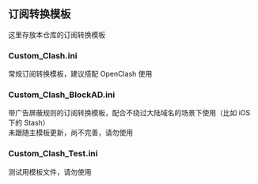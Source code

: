 ## 订阅转换模板  
这里存放本仓库的订阅转换模板  
  

### Custom_Clash.ini  
常规订阅转换模板，建议搭配 OpenClash 使用  
  

### Custom_Clash_BlockAD.ini  
带广告屏蔽规则的订阅转换模板，配合不绕过大陆域名的场景下使用（比如 iOS 下的 Stash）  
未跟随主模板更新，尚不完善，请勿使用  
  

### Custom_Clash_Test.ini  
测试用模板文件，请勿使用  